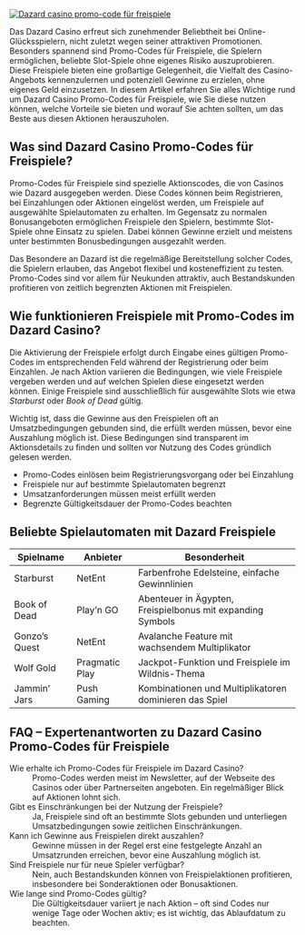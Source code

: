 [![Dazard casino promo-code für freispiele](https://123-caf.pages.dev/gitsignup.png)](https://vrmoo.ru/Bt82HjjY)

<p>Das Dazard Casino erfreut sich zunehmender Beliebtheit bei Online-Glücksspielern, nicht zuletzt wegen seiner attraktiven Promotionen. Besonders spannend sind Promo-Codes für Freispiele, die Spielern ermöglichen, beliebte Slot-Spiele ohne eigenes Risiko auszuprobieren. Diese Freispiele bieten eine großartige Gelegenheit, die Vielfalt des Casino-Angebots kennenzulernen und potenziell Gewinne zu erzielen, ohne eigenes Geld einzusetzen. In diesem Artikel erfahren Sie alles Wichtige rund um Dazard Casino Promo-Codes für Freispiele, wie Sie diese nutzen können, welche Vorteile sie bieten und worauf Sie achten sollten, um das Beste aus diesen Aktionen herauszuholen.</p>  <h2>Was sind Dazard Casino Promo-Codes für Freispiele?</h2> <p>Promo-Codes für Freispiele sind spezielle Aktionscodes, die von Casinos wie Dazard ausgegeben werden. Diese Codes können beim Registrieren, bei Einzahlungen oder Aktionen eingelöst werden, um Freispiele auf ausgewählte Spielautomaten zu erhalten. Im Gegensatz zu normalen Bonusangeboten ermöglichen Freispiele den Spielern, bestimmte Slot-Spiele ohne Einsatz zu spielen. Dabei können Gewinne erzielt und meistens unter bestimmten Bonusbedingungen ausgezahlt werden.</p> <p>Das Besondere an Dazard ist die regelmäßige Bereitstellung solcher Codes, die Spielern erlauben, das Angebot flexibel und kosteneffizient zu testen. Promo-Codes sind vor allem für Neukunden attraktiv, auch Bestandskunden profitieren von zeitlich begrenzten Aktionen mit Freispielen.</p>  <h2>Wie funktionieren Freispiele mit Promo-Codes im Dazard Casino?</h2> <p>Die Aktivierung der Freispiele erfolgt durch Eingabe eines gültigen Promo-Codes im entsprechenden Feld während der Registrierung oder beim Einzahlen. Je nach Aktion variieren die Bedingungen, wie viele Freispiele vergeben werden und auf welchen Spielen diese eingesetzt werden können. Einige Freispiele sind ausschließlich für ausgewählte Slots wie etwa <em>Starburst</em> oder <em>Book of Dead</em> gültig.</p> <p>Wichtig ist, dass die Gewinne aus den Freispielen oft an Umsatzbedingungen gebunden sind, die erfüllt werden müssen, bevor eine Auszahlung möglich ist. Diese Bedingungen sind transparent im Aktionsdetails zu finden und sollten vor Nutzung des Codes gründlich gelesen werden.</p>  <ul>   <li>Promo-Codes einlösen beim Registrierungsvorgang oder bei Einzahlung</li>   <li>Freispiele nur auf bestimmte Spielautomaten begrenzt</li>   <li>Umsatzanforderungen müssen meist erfüllt werden</li>   <li>Begrenzte Gültigkeitsdauer der Promo-Codes beachten</li> </ul>  <h2>Beliebte Spielautomaten mit Dazard Freispiele</h2> <table>   <thead>     <tr>       <th>Spielname</th>       <th>Anbieter</th>       <th>Besonderheit</th>     </tr>   </thead>   <tbody>     <tr>       <td>Starburst</td>       <td>NetEnt</td>       <td>Farbenfrohe Edelsteine, einfache Gewinnlinien</td>     </tr>     <tr>       <td>Book of Dead</td>       <td>Play’n GO</td>       <td>Abenteuer in Ägypten, Freispielbonus mit expanding Symbols</td>     </tr>     <tr>       <td>Gonzo’s Quest</td>       <td>NetEnt</td>       <td>Avalanche Feature mit wachsendem Multiplikator</td>     </tr>     <tr>       <td>Wolf Gold</td>       <td>Pragmatic Play</td>       <td>Jackpot-Funktion und Freispiele im Wildnis-Thema</td>     </tr>     <tr>       <td>Jammin’ Jars</td>       <td>Push Gaming</td>       <td>Kombinationen und Multiplikatoren dominieren das Spiel</td>     </tr>   </tbody> </table>  <h2>FAQ – Expertenantworten zu Dazard Casino Promo-Codes für Freispiele</h2> <dl>   <dt>Wie erhalte ich Promo-Codes für Freispiele im Dazard Casino?</dt>   <dd>Promo-Codes werden meist im Newsletter, auf der Webseite des Casinos oder über Partnerseiten angeboten. Ein regelmäßiger Blick auf Aktionen lohnt sich.</dd>    <dt>Gibt es Einschränkungen bei der Nutzung der Freispiele?</dt>   <dd>Ja, Freispiele sind oft an bestimmte Slots gebunden und unterliegen Umsatzbedingungen sowie zeitlichen Einschränkungen.</dd>    <dt>Kann ich Gewinne aus Freispielen direkt auszahlen?</dt>   <dd>Gewinne müssen in der Regel erst eine festgelegte Anzahl an Umsatzrunden erreichen, bevor eine Auszahlung möglich ist.</dd>    <dt>Sind Freispiele nur für neue Spieler verfügbar?</dt>   <dd>Nein, auch Bestandskunden können von Freispielaktionen profitieren, insbesondere bei Sonderaktionen oder Bonusaktionen.</dd>    <dt>Wie lange sind Promo-Codes gültig?</dt>   <dd>Die Gültigkeitsdauer variiert je nach Aktion – oft sind Codes nur wenige Tage oder Wochen aktiv; es ist wichtig, das Ablaufdatum zu beachten.</dd> </dl>